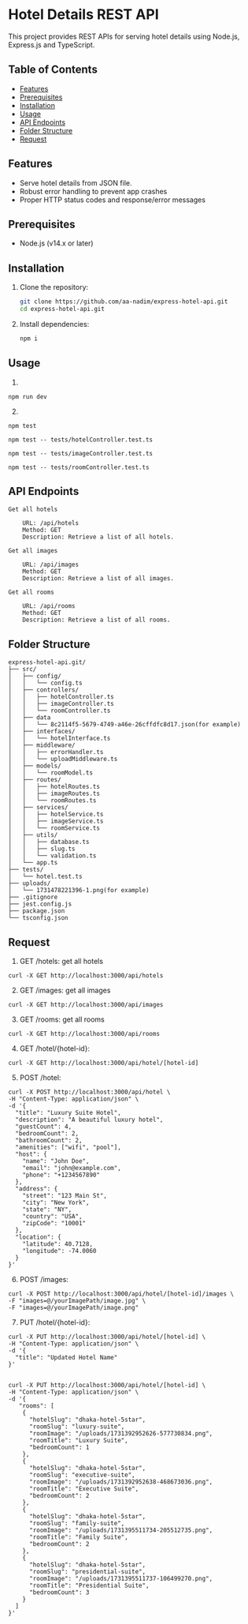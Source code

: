 # Hotel Details REST API

This project provides REST APIs for serving hotel details using Node.js, Express.js and TypeScript.

## Table of Contents

- [Features](#features)
- [Prerequisites](#prerequisites)
- [Installation](#installation)
- [Usage](#usage)
- [API Endpoints](#api-endpoints)
- [Folder Structure](#folder_structure)
- [Request](#request)

## Features

- Serve hotel details from JSON file.
- Robust error handling to prevent app crashes
- Proper HTTP status codes and response/error messages

## Prerequisites

- Node.js (v14.x or later)

## Installation

1. Clone the repository:
    ```bash
    git clone https://github.com/aa-nadim/express-hotel-api.git
    cd express-hotel-api.git
    ```

2. Install dependencies:
    ```bash
    npm i
    ```
## Usage 

1.
```
npm run dev 
```
2. 
```
npm test

npm test -- tests/hotelController.test.ts

npm test -- tests/imageController.test.ts

npm test -- tests/roomController.test.ts
```

## API Endpoints
```
Get all hotels

    URL: /api/hotels
    Method: GET
    Description: Retrieve a list of all hotels.

Get all images

    URL: /api/images
    Method: GET
    Description: Retrieve a list of all images.

Get all rooms

    URL: /api/rooms
    Method: GET
    Description: Retrieve a list of all rooms.
```

## Folder Structure
```
express-hotel-api.git/
├── src/
│   ├── config/
│   │   └── config.ts
│   ├── controllers/
│   │   ├── hotelController.ts
│   │   ├── imageController.ts
│   │   └── roomController.ts
│   ├── data
│   │   └── 8c2114f5-5679-4749-a46e-26cffdfc8d17.json(for example)
│   ├── interfaces/
│   │   └── hotelInterface.ts
│   ├── middleware/
│   │   ├── errorHandler.ts
│   │   └── uploadMiddleware.ts
│   ├── models/
│   │   └── roomModel.ts
│   ├── routes/
│   │   ├── hotelRoutes.ts
│   │   ├── imageRoutes.ts
│   │   └── roomRoutes.ts
│   ├── services/
│   │   ├── hotelService.ts
│   │   ├── imageService.ts
│   │   └── roomService.ts
│   ├── utils/
│   │   ├── database.ts
│   │   ├── slug.ts
│   │   └── validation.ts
│   └── app.ts
├── tests/
│   └── hotel.test.ts
├── uploads/
│   └── 1731478221396-1.png(for example)
├── .gitignore
├── jest.config.js
├── package.json
└── tsconfig.json
```

## Request

1. GET /hotels: get all hotels
```
curl -X GET http://localhost:3000/api/hotels
```

2. GET /images: get all images
```
curl -X GET http://localhost:3000/api/images
```

3. GET /rooms: get all rooms
```
curl -X GET http://localhost:3000/api/rooms
```

4. GET /hotel/{hotel-id}:
```
curl -X GET http://localhost:3000/api/hotel/[hotel-id]
```

5. POST /hotel:
```
curl -X POST http://localhost:3000/api/hotel \
-H "Content-Type: application/json" \
-d '{
  "title": "Luxury Suite Hotel",
  "description": "A beautiful luxury hotel",
  "guestCount": 4,
  "bedroomCount": 2,
  "bathroomCount": 2,
  "amenities": ["wifi", "pool"],
  "host": {
    "name": "John Doe",
    "email": "john@example.com",
    "phone": "+1234567890"
  },
  "address": {
    "street": "123 Main St",
    "city": "New York",
    "state": "NY",
    "country": "USA",
    "zipCode": "10001"
  },
  "location": {
    "latitude": 40.7128,
    "longitude": -74.0060
  }
}'

```

6. POST /images:
```
curl -X POST http://localhost:3000/api/hotel/[hotel-id]/images \
-F "images=@/yourImagePath/image.jpg" \
-F "images=@/yourImagePath/image.png"
```


7. PUT /hotel/{hotel-id}:
```
curl -X PUT http://localhost:3000/api/hotel/[hotel-id] \
-H "Content-Type: application/json" \
-d '{
  "title": "Updated Hotel Name"
}'


curl -X PUT http://localhost:3000/api/hotel/[hotel-id] \
-H "Content-Type: application/json" \
-d '{
   "rooms": [
    {
      "hotelSlug": "dhaka-hotel-5star",
      "roomSlug": "luxury-suite",
      "roomImage": "/uploads/1731392952626-577730834.png",
      "roomTitle": "Luxury Suite",
      "bedroomCount": 1
    },
    {
      "hotelSlug": "dhaka-hotel-5star",
      "roomSlug": "executive-suite",
      "roomImage": "/uploads/1731392952638-468673036.png",
      "roomTitle": "Executive Suite",
      "bedroomCount": 2
    },
    {
      "hotelSlug": "dhaka-hotel-5star",
      "roomSlug": "family-suite",
      "roomImage": "/uploads/1731395511734-205512735.png",
      "roomTitle": "Family Suite",
      "bedroomCount": 2
    },
    {
      "hotelSlug": "dhaka-hotel-5star",
      "roomSlug": "presidential-suite",
      "roomImage": "/uploads/1731395511737-106499270.png",
      "roomTitle": "Presidential Suite",
      "bedroomCount": 3
    }
  ]
}'

```



